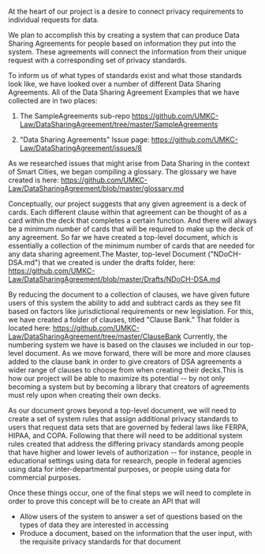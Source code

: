 At the heart of our project is a desire to connect privacy requirements to individual requests for data.

We plan to accomplish this by creating a system that can produce Data Sharing Agreements for people based on information they put into the system. These agreements will connect the information from their unique request with a corresponding set of privacy standards.

To inform us of what types of standards exist and what those standards look like, we have looked over a number of different Data Sharing Agreements. All of the Data Sharing Agreement Examples that we have collected are in two places: 

   1) The SampleAgreements sub-repo https://github.com/UMKC-Law/DataSharingAgreement/tree/master/SampleAgreements
   
   2) "Data Sharing Agreements" Issue page: https://github.com/UMKC-Law/DataSharingAgreement/issues/8

As we researched issues that might arise from Data Sharing in the context of Smart Cities, we began compiling a glossary. The glossary we have created is here: https://github.com/UMKC-Law/DataSharingAgreement/blob/master/glossary.md

Conceptually, our project suggests that any given agreement is a deck of cards. Each different clause within that agreement can be thought of as a card within the deck that completes a certain function. And there will always be a minimum number of cards that will be required to make up the deck of any agreement. So far we have created a top-level document, which is essentially a collection of the minimum number of cards that are needed for any data sharing agreement.The Master, top-level Document ("NDoCH-DSA.md") that we created is under the drafts folder, here: https://github.com/UMKC-Law/DataSharingAgreement/blob/master/Drafts/NDoCH-DSA.md 

By reducing the document to a collection of clauses, we have given future users of this system the ability to add and subtract cards as they see fit based on factors like jurisdictional requirements or new legislation. For this, we have created a folder of clauses, titled "Clause Bank." That folder is located here: https://github.com/UMKC-Law/DataSharingAgreement/tree/master/ClauseBank Currently, the numbering system we have is based on the clauses we included in our top-level document. As we move forward, there will be more and more clauses added to the clause bank in order to give creators of DSA agreements a wider range of clauses to choose from when creating their decks.This is how our project will be able to maximize its potential -- by not only becoming a system but by becoming a library that creators of agreements must rely upon when creating their own decks.

As our document grows beyond a top-level document, we will need to create a set of system rules that assign additional privacy standards to users that request data sets that are governed by federal laws like FERPA, HIPAA, and COPA. Following that there will need to be additional system rules created that address the differing privacy standards among people that have higher and lower levels of authorization -- for instance, people in educational settings using data for research, people in federal agencies using data for inter-departmental purposes, or people using data for commercial purposes.

Once these things occur, one of the final steps we will need to complete in order to prove this concept will be to create an API that will
- Allow users of the system to answer a set of questions based on the types of data they are interested in accessing 
- Produce a document, based on the information that the user input, with the requisite privacy standards for that document
